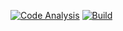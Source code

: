 [![Code Analysis](https://github.com/bryanjob/tutorial-python/actions/workflows/lint.yml/badge.svg)](https://github.com/bryanjob/tutorial-python/actions/workflows/lint.yml)
[![Build](https://github.com/bryanjob/tutorial-python/actions/workflows/build.yml/badge.svg)](https://github.com/bryanjob/tutorial-python/actions/workflows/build.yml)
